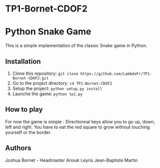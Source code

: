 # TP1-Bornet-CDOF2
# Python Snake Game

This is a simple implementation of the classic Snake game in Python.

## Installation

1. Clone this repository: `git clone https://github.com/LambdaFr/TP1-Bornet-CDOF2.git`
2. Go to the project directory: `cd TP1-Bornet-CDOF2`
3. Setup the project: `python setup.py install`
4. Launche the game: `python tp1.py`

## How to play

For now the game is simple :
Directionnal keys allow you to go up, down, left and right. You have to eat the red square to grow without touching yourself or the border.

## Authors

Joshua Bornet - Headmaster
Anouk Leyris
Jean-Baptiste Martin
